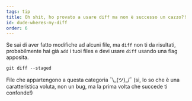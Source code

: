 ```yaml
---
tags: tip
title: Oh shit, ho provato a usare diff ma non è successo un cazzo?!
id: dude-wheres-my-diff
order: 6
---
```


Se sai di aver fatto modifiche ad alcuni file, ma `diff` non ti da risultati, probabilmente hai già `add` i tuoi files e devi usare `diff` usando una flag apposita.

```git
git diff --staged
```

File che appartengono a questa categoria &macr;\\\_(ツ)\_/&macr; (si, lo so che è una caratteristica voluta, non un bug, ma la prima volta che succede ti confonde!)
